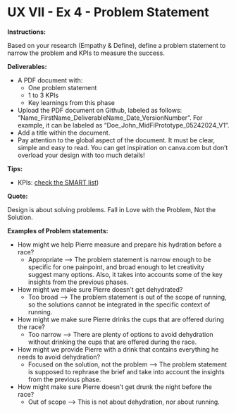 # UX VII - Ex 4 - Problem Statement

**Instructions:** 

Based on your research (Empathy & Define), define a problem statement to narrow the problem and KPIs to measure the success.

**Deliverables:** 

- A PDF document with:
    - One problem statement
    - 1 to 3 KPIs
    - Key learnings from this phase
- Upload the PDF document on Github, labeled as follows: “Name_FirstName_DeliverableName_Date_VersionNumber”. For example, it can be labeled as “Doe_John_MidFiPrototype_05242024_V1”.
- Add a title within the document.
- Pay attention to the global aspect of the document. It must be clear, simple and easy to read. You can get inspiration on canva.com but don’t overload your design with too much details!

**Tips:**
- KPIs: [check the SMART list](https://www.grow.com/blog/how-to-use-smart-goals-to-build-your-kpis)) 

**Quote:** 

Design is about solving problems. Fall in Love with the Problem, Not the Solution.

**Examples of Problem statements:**

 - How might we help Pierre measure and prepare his hydration before a race?
     - Appropriate —> The problem statement is narrow enough to be specific for one painpoint, and broad enough to let creativity suggest many options. Also, it takes into accounts some of the key insights from the previous phases.
 - How might we make sure Pierre doesn’t get dehydrated?
     - Too broad —> The problem statement is out of the scope of running, so the solutions cannot be integrated in the specific context of running.
 - How might we make sure Pierre drinks the cups that are offered during the race?
     - Too narrow —> There are plenty of options to avoid dehydration without drinking the cups that are offered during the race.
 - How might we provide Pierre with a drink that contains everything he needs to avoid dehydration?
     - Focused on the solution, not the problem —> The problem statement is supposed to rephrase the brief and take into account the insights from the previous phase.
 - How might make sure Pierre doesn’t get drunk the night before the race?
     - Out of scope —> This is not about dehydration, nor about running.